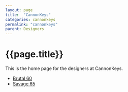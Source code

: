```yaml
---
layout: page
title:  "CannonKeys"
categories: cannonkeys
permalink: "cannonkeys"
parent: Designers
---
```

# {{page.title}}

This is the home page for the designers at CannonKeys.

- [Brutal 60](/cannonkeys/brutal-60)
- [Savage 65](/cannonkeys/savage-65)
